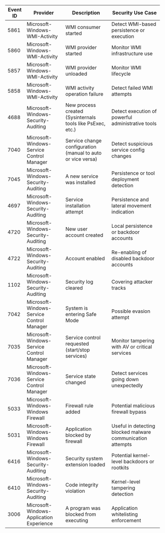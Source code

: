 | Event ID | Provider                                 | Description                                                       | Security Use Case                                                    |
|----------|------------------------------------------|-------------------------------------------------------------------|----------------------------------------------------------------------|
| 5861     | Microsoft-Windows-WMI-Activity           | WMI consumer started                                              | Detect WMI-based persistence or execution                           |
| 5860     | Microsoft-Windows-WMI-Activity           | WMI provider started                                              | Monitor WMI infrastructure use                                      |
| 5857     | Microsoft-Windows-WMI-Activity           | WMI provider unloaded                                             | Monitor WMI lifecycle                                               |
| 5858     | Microsoft-Windows-WMI-Activity           | WMI activity operation failure                                    | Detect failed WMI attempts                                          |
| 4688     | Microsoft-Windows-Security-Auditing      | New process created (Sysinternals tools like PsExec, etc.)       | Detect execution of powerful administrative tools                   |
| 7040     | Microsoft-Windows-Service Control Manager| Service change configuration (manual to auto or vice versa)       | Detect suspicious service config changes                            |
| 7045     | Microsoft-Windows-Security-Auditing      | A new service was installed                                       | Persistence or tool deployment detection                           |
| 4697     | Microsoft-Windows-Security-Auditing      | Service installation attempt                                      | Persistence and lateral movement indication                         |
| 4720     | Microsoft-Windows-Security-Auditing      | New user account created                                          | Local persistence or backdoor accounts                             |
| 4722     | Microsoft-Windows-Security-Auditing      | Account enabled                                                   | Re-enabling of disabled backdoor accounts                          |
| 1102     | Microsoft-Windows-Security-Auditing      | Security log cleared                                              | Covering attacker tracks                                            |
| 7042     | Microsoft-Windows-Service Control Manager| System is entering Safe Mode                                      | Possible evasion attempt                                            |
| 7035     | Microsoft-Windows-Service Control Manager| Service control requested (start/stop services)                   | Monitor tampering with AV or critical services                      |
| 7036     | Microsoft-Windows-Service Control Manager| Service state changed                                             | Detect services going down unexpectedly                            |
| 5033     | Microsoft-Windows-Windows Firewall       | Firewall rule added                                               | Potential malicious firewall bypass                                |
| 5031     | Microsoft-Windows-Windows Firewall       | Application blocked by firewall                                   | Useful in detecting blocked malware communication attempts         |
| 6416     | Microsoft-Windows-Security-Auditing      | Security system extension loaded                                  | Potential kernel-level backdoors or rootkits                       |
| 6410     | Microsoft-Windows-Security-Auditing      | Code integrity violation                                          | Kernel-level tampering detection                                   |
| 3006     | Microsoft-Windows-Application Experience | A program was blocked from executing                              | Application whitelisting enforcement                               |
